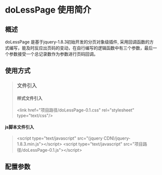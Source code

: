 doLessPage 使用简介
=====================

概述
------------
  doLessPage 是基于jquery-1.8.3初始开发的分页对象级插件, 采用回调函数的方式编写，能及时反应出页码的变动，在自行编写的逻辑函数中有三个参数，最后一个参数接受一个总记录数作为参数进行页码回调。
  
使用方式
------------
> ### 文件引入
> #### 样式文件引入
>\<link href="项目路径/doLessPage-0.1.css" rel="stylesheet" type="text/css"/\>
#### js脚本文件引入
>\<script type="text/javascript" src="(jquery CDN)/jquery-1.8.3.min.js"\>\</script\>
>\<script type="text/javascript" src="项目路径/doLessPage-0.1.js"\>\</script\>

配置参数
------------
  
